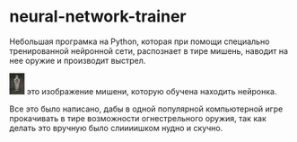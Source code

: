 # neural-network-trainer

Небольшая програмка на Python, которая при помощи специально тренированной нейронной сети, распознает в тире мишень, наводит на нее оружие и производит выстрел.

![изображение мишени](img/target.png) это изображение мишени, которую обучена находить нейронка.

Все это было написано, дабы в одной популярной компьютерной игре прокачивать в тире возможности огнестрельного оружия, так как делать это вручную было слиииишком нудно и скучно.
